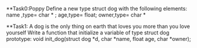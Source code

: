**Task0:Poppy
   Define a new type struct dog with the following elements:
name ,type= char * ; age,type= float; owner,type= char *

**Task1: A dog is the only thing on earth that loves you more than you love yourself
   Write a function that initialize a variable of type struct dog
   prototype: void init_dog(struct dog *d, char *name, float age, char *owner);


